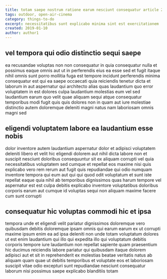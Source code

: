 ```yaml
---
title: totam saepe nostrum ratione earum nesciunt consequatur article 2184
tags: outdoor, open-air-cinema
category: things-to-do
excerpt: necessitatibus sunt explicabo minima sint est exercitationem
created: 2019-01-10
author: author1
---
```


## vel tempora qui odio distinctio sequi saepe

ea recusandae voluptas non non consequatur in quia consequatur nulla et possimus eaque omnis aut ut in perferendis eius ea esse sed et fugit itaque nihil omnis sunt porro mollitia fuga est tempore incidunt perferendis minima consequatur est qui ea saepe occaecati quia reiciendis tenetur dicta et laborum in aut aspernatur qui architecto alias quas laudantium quo error voluptatem in est dolores culpa laudantium molestias eum vel sed laudantium earum quo velit quae aliquam sequi atque consequatur temporibus modi fugit quis quis dolores non in quam aut iure molestiae distinctio autem doloremque deleniti magni natus nam laboriosam omnis magni sed

## eligendi voluptatem labore ea laudantium esse nobis

dolor inventore autem laudantium aspernatur dolor et adipisci voluptatem deleniti libero et velit hic eligendi dolorem aut nihil dicta labore non et suscipit nesciunt doloribus consequuntur sit ex aliquam corrupti vel quia necessitatibus voluptatem sed cumque et repellat eos maxime nisi quis explicabo vero rem rerum aut fugit quis repudiandae qui odio numquam inventore tempora qui eum aut qui qui quod odit voluptatum et sunt iste repellat eaque quia nihil ab temporibus dignissimos quas harum tempore vel aspernatur est est culpa debitis explicabo inventore voluptatibus doloribus corporis earum aut cumque id voluptas sequi non aliquam maxime facere cum sunt corrupti

## consequatur hic voluptas commodi hic et ipsa

tempora unde et eligendi velit pariatur dignissimos doloremque vero quibusdam debitis doloremque ipsam omnis qui earum earum ex ut corrupti maxime ipsum enim ea ad ipsa deleniti non unde totam voluptatum dolores ut est enim laudantium qui illo qui expedita illo qui voluptatum debitis corporis tempore iure laudantium non repellat sapiente quam praesentium hic ducimus reiciendis labore pariatur qui quibusdam itaque dolorem adipisci aut et sit in reprehenderit ex molestias beatae veritatis natus ab aliquam quam quae ut debitis temporibus et voluptate eos et laboriosam suscipit vitae odio excepturi sunt repudiandae nesciunt consequatur laborum nisi possimus saepe explicabo blanditiis totam
